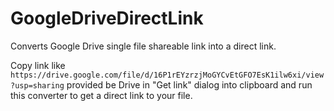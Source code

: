 # GoogleDriveDirectLink
Converts Google Drive single file shareable link into a direct link.

Copy link like `https://drive.google.com/file/d/16P1rEYzrzjMoGYCvEtGFO7EsK1ilw6xi/view?usp=sharing` provided be Drive in "Get link" dialog into clipboard and run this converter to get a direct link to your file.
